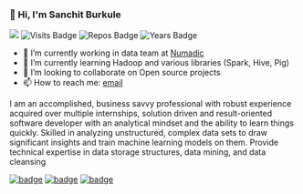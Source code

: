 ### 👋 Hi, I'm Sanchit Burkule

![](https://komarev.com/ghpvc/?username=Sanchit112&color=red&style=flat)
![Visits Badge](https://badges.pufler.dev/visits/rudrabarad/rudrabarad/?color=red)
![Repos Badge](https://badges.pufler.dev/repos/rudrabarad/?color=red)
![Years Badge](https://badges.pufler.dev/years/rudrabarad/?color=red)


- 🔭 I’m currently working in data team at [Numadic](https://numadic.com/)
- 🌱 I’m currently learning Hadoop and various libraries (Spark, Hive, Pig)
- 👯 I’m looking to collaborate on Open source projects
- 📫 How to reach me: [email](mailto:sanchitburkule@gmail.com)

I am an accomplished, business savvy professional with robust experience acquired over multiple internships, solution driven and result-oriented software developer with an analytical mindset and the ability to learn things quickly. Skilled in analyzing unstructured, complex data sets to draw significant insights and train machine learning models on them. Provide technical expertise in data storage structures, data mining, and data cleansing

[![badge](https://img.shields.io/endpoint?url=https://gist.githubusercontent.com/rudrabarad/4899e2df2a3f1a5d388f6436db0059b3/raw/rb-linkedin.json)](https://www.linkedin.com/in/sanchitburkule)
[![badge](https://img.shields.io/endpoint?url=https://gist.githubusercontent.com/rudrabarad/0271c6b52cf9112891991d0c06e6999a/raw/rb-github.json)](https://github.com/Sanchit112)
[![badge](https://img.shields.io/endpoint?url=https://gist.githubusercontent.com/rudrabarad/b63c4bf218493fdef0059d5eb7d99e07/raw/rb-medium.json)](https://medium.com/@sanchitburkule)
